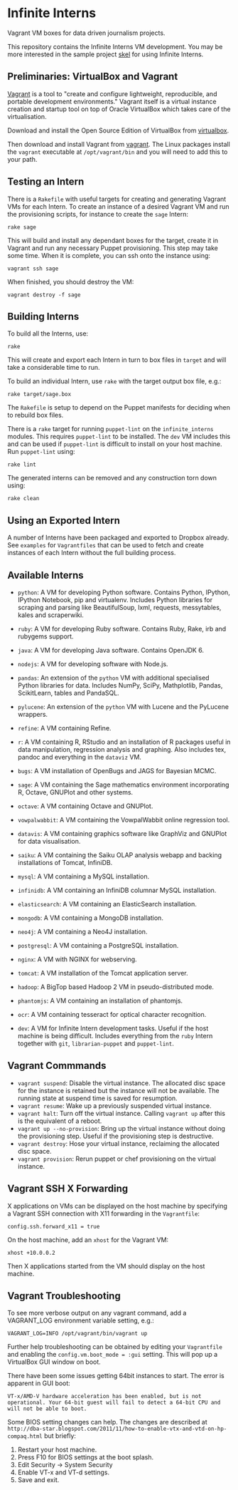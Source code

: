 Infinite Interns
================
Vagrant VM boxes for data driven journalism projects.

This repository contains the Infinite Interns VM development. You may be more
interested in the sample project [skel] for using Infinite Interns.


Preliminaries: VirtualBox and Vagrant
-------------------------------------
[Vagrant][vagrant] is a tool to "create and configure lightweight, reproducible,
and portable development environments." Vagrant itself is a virtual instance
creation and startup tool on top of Oracle VirtualBox which takes care of the
virtualisation.

Download and install the Open Source Edition of VirtualBox from [virtualbox].

Then download and install Vagrant from [vagrant]. The Linux packages install
the `vagrant` executable at `/opt/vagrant/bin` and you will need to add this to
your path.


Testing an Intern
-----------------
There is a `Rakefile` with useful targets for creating and generating Vagrant
VMs for each Intern. To create an instance of a desired Vagrant VM and run the
provisioning scripts, for instance to create the `sage` Intern:

    rake sage

This will build and install any dependant boxes for the target, create it in
Vagrant and run any necessary Puppet provisioning. This step may take some time.
When it is complete, you can ssh onto the instance using:

    vagrant ssh sage

When finished, you should destroy the VM:

    vagrant destroy -f sage


Building Interns
----------------
To build all the Interns, use:

    rake

This will create and export each Intern in turn to box files in `target` and
will take a considerable time to run.

To build an individual Intern, use `rake` with the target output box file, e.g.:

    rake target/sage.box

The `Rakefile` is setup to depend on the Puppet manifests for deciding when to
rebuild box files.

There is a `rake` target for running `puppet-lint` on the `infinite_interns`
modules. This requires `puppet-lint` to be installed. The `dev` VM includes this
and can be used if `puppet-lint` is difficult to install on your host machine.
Run `puppet-lint` using:

    rake lint

The generated interns can be removed and any construction torn down using:

    rake clean


Using an Exported Intern
------------------------
A number of Interns have been packaged and exported to Dropbox already. See
`examples` for `Vagrantfiles` that can be used to fetch and create instances of
each Intern without the full building process.


Available Interns
-----------------
* `python`: A VM for developing Python software. Contains Python, IPython,
  IPython Notebook, pip and virtualenv. Includes Python libraries for
  scraping and parsing like BeautifulSoup, lxml, requests, messytables, kales
  and scraperwiki.
* `ruby`: A VM for developing Ruby software. Contains Ruby, Rake, irb and
  rubygems support.
* `java`: A VM for developing Java software. Contains OpenJDK 6.
* `nodejs`: A VM for developing software with Node.js.

* `pandas`: An extension of the `python` VM with additional specialised Python
  libraries for data. Includes NumPy, SciPy, Mathplotlib, Pandas, ScikitLearn,
  tables and PandaSQL.
* `pylucene`: An extension of the `python` VM with Lucene and the PyLucene
  wrappers.
* `refine`: A VM containing Refine.
* `r`: A VM containing R, RStudio and an installation of R packages useful
  in data manipulation, regression analysis and graphing. Also includes tex,
  pandoc and everything in the `dataviz` VM.
* `bugs`: A VM installation of OpenBugs and JAGS for Bayesian MCMC.
* `sage`: A VM containing the Sage mathematics environment incorporating R,
  Octave, GNUPlot and other systems.
* `octave`: A VM containing Octave and GNUPlot.
* `vowpalwabbit`: A VM containing the VowpalWabbit online regression tool.
* `datavis`: A VM containing graphics software like GraphViz and GNUPlot for
  data visualisation.
* `saiku`: A VM containing the Saiku OLAP analysis webapp and backing
  installations of Tomcat, InfiniDB.

* `mysql`: A VM containing a MySQL installation.
* `infinidb`: A VM containing an InfiniDB columnar MySQL installation.
* `elasticsearch`: A VM containing an ElasticSearch installation.
* `mongodb`: A VM containing a MongoDB installation.
* `neo4j`: A VM containing a Neo4J installation.
* `postgresql`: A VM containing a PostgreSQL installation.

* `nginx`: A VM with NGINX for webserving.

* `tomcat`: A VM installation of the Tomcat application server.

* `hadoop`: A BigTop based Hadoop 2 VM in pseudo-distributed mode.

* `phantomjs`: A VM containing an installation of phantomjs.

* `ocr`: A VM containing tesseract for optical character recognition.

* `dev`: A VM for Infinite Intern development tasks. Useful if the host machine
  is being difficult. Includes everything from the `ruby` Intern together with
  `git`, `librarian-puppet` and `puppet-lint`.


Vagrant Commmands
-----------------
* `vagrant suspend`: Disable the virtual instance. The allocated disc space
  for the instance is retained but the instance will not be available. The
  running state at suspend time is saved for resumption.
* `vagrant resume`: Wake up a previously suspended virtual instance.
* `vagrant halt`: Turn off the virtual instance. Calling `vagrant up` after
  this is the equivalent of a reboot.
* `vagrant up --no-provision`: Bring up the virtual instance without doing
  the provisioning step. Useful if the provisioning step is destructive.
* `vagrant destroy`: Hose your virtual instance, reclaiming the allocated disc
  space.
* `vagrant provision`: Rerun puppet or chef provisioning on the virtual instance.


Vagrant SSH X Forwarding
------------------------
X applications on VMs can be displayed on the host machine by specifying a
Vagrant SSH connection with X11 forwarding in the `Vagrantfile`:

    config.ssh.forward_x11 = true

On the host machine, add an `xhost` for the Vagrant VM:

    xhost +10.0.0.2

Then X applications started from the VM should display on the host machine.


Vagrant Troubleshooting
-----------------------
To see more verbose output on any vagrant command, add a VAGRANT_LOG environment
variable setting, e.g.:

    VAGRANT_LOG=INFO /opt/vagrant/bin/vagrant up

Further help troubleshooting can be obtained by editing your `Vagrantfile` and
enabling the `config.vm.boot_mode = :gui` setting. This will pop up a VirtualBox
GUI window on boot.

There have been some issues getting 64bit instances to start. The error is
apparent in GUI boot:

    VT-x/AMD-V hardware acceleration has been enabled, but is not
    operational. Your 64-bit guest will fail to detect a 64-bit CPU and
    will not be able to boot.

Some BIOS setting changes can help. The changes are described at
`http://dba-star.blogspot.com/2011/11/how-to-enable-vtx-and-vtd-on-hp-compaq.html`
but briefly:

1. Restart your host machine.
2. Press F10 for BIOS settings at the boot splash.
3. Edit Security -> System Security
4. Enable VT-x and VT-d settings.
5. Save and exit.


[virtualbox]: https://www.virtualbox.org/wiki/Downloads
[vagrant]: http://vagrantup.com
[skel]: https://github.com/DataMinerUK/skel
